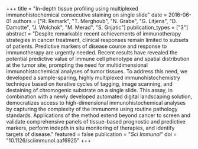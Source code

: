 +++
title = "In-depth tissue profiling using multiplexed immunohistochemical consecutive staining on single slide"
date = 2016-06-01
authors = ["R. Remark", "T. Merghoub", "N. Grabe", "G. Litjens", "D. Damotte", "J. Wolchok", "M. Merad", "S. Gnjatic"]
publication_types = ["3"]
abstract = "Despite remarkable recent achievements of immunotherapy strategies in cancer treatment, clinical responses remain limited to subsets of patients. Predictive markers of disease course and response to immunotherapy are urgently needed. Recent results have revealed the potential predictive value of immune cell phenotype and spatial distribution at the tumor site, prompting the need for multidimensional immunohistochemical analyses of tumor tissues. To address this need, we developed a sample-sparing, highly multiplexed immunohistochemistry technique based on iterative cycles of tagging, image scanning, and destaining of chromogenic substrate on a single slide. This assay, in combination with a newly developed automated digital landscaping solution, democratizes access to high-dimensional immunohistochemical analyses by capturing the complexity of the immunome using routine pathology standards. Applications of the method extend beyond cancer to screen and validate comprehensive panels of tissue-based prognostic and predictive markers, perform indepth in situ monitoring of therapies, and identify targets of disease."
featured = false
publication = "*Sci Immunol*"
doi = "10.1126/sciimmunol.aaf6925"
+++

